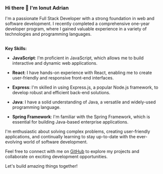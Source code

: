 ### Hi there 👋 I'm Ionut Adrian

I'm a passionate Full Stack Developer with a strong foundation in web and software development. I recently completed a comprehensive one-year developer program, where I gained valuable experience in a variety of technologies and programming languages.

##
**Key Skills:**

- **JavaScript**: I'm proficient in JavaScript, which allows me to build interactive and dynamic web applications.

- **React**: I have hands-on experience with React, enabling me to create user-friendly and responsive front-end interfaces.

- **Express**: I'm skilled in using Express.js, a popular Node.js framework, to develop robust and efficient back-end solutions.

- **Java**: I have a solid understanding of Java, a versatile and widely-used programming language.

- **Spring Framework**: I'm familiar with the Spring Framework, which is essential for building Java-based enterprise applications.

I'm enthusiastic about solving complex problems, creating user-friendly applications, and continually learning to stay up-to-date with the ever-evolving world of software development.

Feel free to connect with me on [GitHub](https://github.com/Ionut2707) to explore my projects and collaborate on exciting development opportunities.

Let's build amazing things together!
